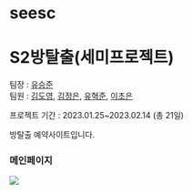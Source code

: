 # seesc
<h1>S2방탈출(세미프로젝트)</h1>

팀장 : <a href = "https://github.com/sjyoo0123" >유승준</a>
  <br>
팀원 : <a href="https://github.com/dogumaim">김도영</a>, <a href="https://github.com/wjddms4299">김정은</a>, <a href="https://github.com/akgurek">유혁준</a>, <a href="https://github.com/2CHOEUN">이초은</a>

프로젝트 기간 : 2023.01.25~2023.02.14 (총 21일)

방탈출 예약사이트입니다.
<h3>메인페이지</h3>
<img src="https://user-images.githubusercontent.com/121777500/232704409-83149359-516a-4f88-9c20-bcbd35ee101b.png">

